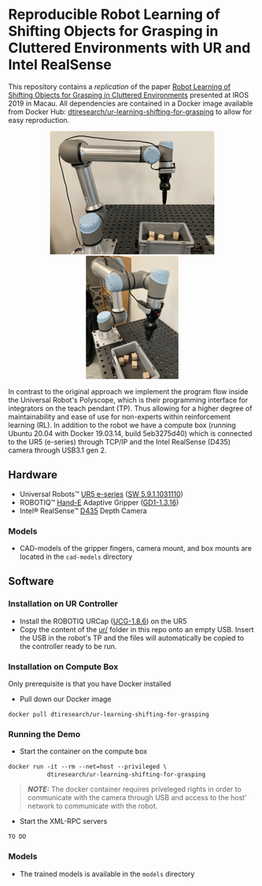 # Reproducible Robot Learning of Shifting Objects for Grasping in Cluttered Environments with UR and Intel RealSense

This repository contains a *replication* of the paper [Robot Learning of Shifting Objects for Grasping in Cluttered Environments](https://arxiv.org/abs/1907.11035) presented at IROS 2019 in Macau. All dependencies are contained in a Docker image available from Docker Hub: [dtiresearch/ur-learning-shifting-for-grasping](https://hub.docker.com/repository/docker/dtiresearch/ur-learning-shifting-for-grasping) to allow for easy reproduction.

<div align="center">
  <img height="250" src="https://raw.githubusercontent.com/dti-research/ur-learning-shifting-for-grasping/master/resources/IMG_0091.jpeg?token=AL2CCR6RZDUMD2IMCQ2ILSK74HBQW">
  <img height="250" src="https://raw.githubusercontent.com/dti-research/ur-learning-shifting-for-grasping/master/resources/IMG_0092.jpeg?token=AL2CCR6RZDUMD2IMCQ2ILSK74HBQW">
</div>

In contrast to the original approach we implement the program flow inside the Universal Robot's Polyscope, which is their programming interface for integrators on the teach pendant (TP). Thus allowing for a higher degree of maintainability and ease of use for non-experts within reinforcement learning (RL). In addition to the robot we have a compute box (running Ubuntu 20.04 with Docker 19.03.14, build 5eb3275d40) which is connected to the UR5 (e-series) through TCP/IP and the Intel RealSense (D435) camera through USB3.1 gen 2.



## Hardware

- Universal Robots&trade; [UR5 e-series](https://www.universal-robots.com/products/ur5-robot/) ([SW 5.9.1.1031110](https://s3-eu-west-1.amazonaws.com/ur-support-site/88180/update-5.9.1.1031110.urup))
- ROBOTIQ&trade; [Hand-E](https://robotiq.com/products/hand-e-adaptive-robot-gripper) Adaptive Gripper ([GD1-1.3.16](https://assets.robotiq.com/website-assets/support_documents/document/Update_20Firmware_20Hand-E_20190916.zip?_ga=2.47184997.337818148.1608549310-377652996.1608549310))
- Intel&reg; RealSense&trade; [D435](https://www.intelrealsense.com/depth-camera-d435/) Depth Camera

### Models

- CAD-models of the gripper fingers, camera mount, and box mounts are located in the `cad-models` directory


## Software

### Installation on UR Controller

- Install the ROBOTIQ URCap ([UCG-1.8.6](https://robotiq.com/support/hand-e-adaptive-robot-gripper/)) on the UR5
- Copy the content of the [ur/](ur/) folder in this repo onto an empty USB. Insert the USB in the robot's TP and the files will automatically be copied to the controller ready to be run.

### Installation on Compute Box

Only prerequisite is that you have Docker installed

- Pull down our Docker image

```
docker pull dtiresearch/ur-learning-shifting-for-grasping
```

### Running the Demo

- Start the container on the compute box

```
docker run -it --rm --net=host --privileged \
           dtiresearch/ur-learning-shifting-for-grasping
```

> **_NOTE:_** The docker container requires priveleged rights in order to communicate with the camera through USB and access to the host' network to communicate with the robot.

- Start the XML-RPC servers

```
TO DO
```

### Models

 - The trained models is available in the `models` directory
